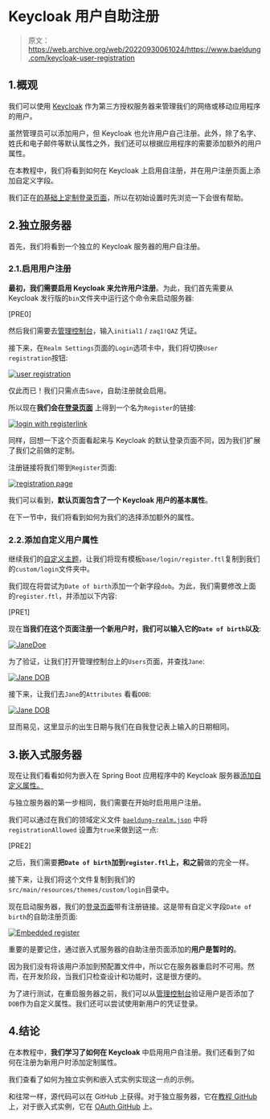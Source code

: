 # Keycloak 用户自助注册

> 原文：<https://web.archive.org/web/20220930061024/https://www.baeldung.com/keycloak-user-registration>

## 1.概观

我们可以使用 [Keycloak](https://web.archive.org/web/20221208143856/https://www.keycloak.org/) 作为第三方授权服务器来管理我们的网络或移动应用程序的用户。

虽然管理员可以添加用户，但 Keycloak 也允许用户自己注册。此外，除了名字、姓氏和电子邮件等默认属性之外，我们还可以根据应用程序的需要添加额外的用户属性。

在本教程中，我们将看到如何在 Keycloak 上启用自注册，并在用户注册页面上添加自定义字段。

我们正在[的基础上定制登录页面](/web/20221208143856/https://www.baeldung.com/keycloak-custom-login-page)，所以在初始设置时先浏览一下会很有帮助。

## 2.独立服务器

首先，我们将看到一个独立的 Keycloak 服务器的用户自注册。

### 2.1.启用用户注册

**最初，我们需要启用 Keycloak 来允许用户注册**。为此，我们首先需要从 Keycloak 发行版的`bin`文件夹中运行这个命令来启动服务器:

[PRE0]

然后我们需要去[管理控制台](https://web.archive.org/web/20221208143856/http://localhost:8180/auth/admin)，输入`initial1` / `zaq1!QAZ` 凭证。

接下来，在`Realm Settings`页面的`Login`选项卡中，我们将切换`User registration`按钮:

[![user registration](img/4c1a00e40e2cbb8b40124b6196e5beb1.png)](/web/20221208143856/https://www.baeldung.com/wp-content/uploads/2020/09/user_registration-1536x909-1.png)

仅此而已！我们只需点击`Save`，自助注册就会启用。

所以现在**我们会在[登录页面](https://web.archive.org/web/20221208143856/http://localhost:8180/auth/realms/SpringBootKeycloak/protocol/openid-connect/auth?response_type=code&client_id=login-app&scope=openid&redirect_uri=http://localhost:8081/)** 上得到一个名为`Register`的链接:

[![login with registerlink](img/118984665c878b86bfb1034cb428c3f2.png)](/web/20221208143856/https://www.baeldung.com/wp-content/uploads/2020/09/login_with_registerlink.png)

同样，回想一下这个页面看起来与 Keycloak 的默认登录页面不同，因为我们扩展了我们之前做的定制。

注册链接将我们带到`Register`页面:

[![registration page](img/134c2853eb1bd1591ce1fa20af7516f7.png)](/web/20221208143856/https://www.baeldung.com/wp-content/uploads/2020/09/registration_page.png)

我们可以看到，**默认页面包含了一个 Keycloak 用户的基本属性**。

在下一节中，我们将看到如何为我们的选择添加额外的属性。

### 2.2.添加自定义用户属性

继续我们的[自定义主题](/web/20221208143856/https://www.baeldung.com/spring-keycloak-custom-themes)，让我们将现有模板`base/login/register.ftl`复制到我们的`custom/login`文件夹中。

我们现在将尝试为`Date of birth`添加一个新字段`dob`。为此，我们需要修改上面的`register.ftl`，并添加以下内容:

[PRE1]

现在**当我们在这个页面注册一个新用户时，我们可以输入它的`Date of birth`以及**:

[![JaneDoe](img/ad30fd77cc6662173987bc15790688a2.png)](/web/20221208143856/https://www.baeldung.com/wp-content/uploads/2020/09/JaneDoe.png)

为了验证，让我们打开管理控制台上的`Users`页面，并查找`Jane`:

[![Jane DOB](img/262c5af72152d7714e55078768886b56.png)](/web/20221208143856/https://www.baeldung.com/wp-content/uploads/2020/09/Jane_DOB-1536x310-1.png)

接下来，让我们去`Jane`的`Attributes` 看看`DOB`:

[![Jane DOB](img/f2d495b6ea98d0f641760a5d12ca7a3e.png)](/web/20221208143856/https://www.baeldung.com/wp-content/uploads/2020/09/Jane_DOB-1-1536x310-1.png)

显而易见，这里显示的出生日期与我们在自我登记表上输入的日期相同。

## 3.嵌入式服务器

现在让我们看看如何为嵌入在 Spring Boot 应用程序中的 Keycloak 服务器[添加自定义属性。](/web/20221208143856/https://www.baeldung.com/keycloak-embedded-in-spring-boot-app)

与独立服务器的第一步相同，我们需要在开始时启用用户注册。

我们可以通过在我们的领域定义文件 [`baeldung-realm.json`](/web/20221208143856/https://www.baeldung.com/keycloak-embedded-in-spring-boot-app#keycloak-config) 中将`registrationAllowed` 设置为`true`来做到这一点:

[PRE2]

之后，我们需要**把`Date of birth`加到`register.ftl`上，和之前**做的完全一样。

接下来，让我们将这个文件复制到我们的`src/main/resources/themes/custom/login`目录中。

现在启动服务器，我们的[登录页面](https://web.archive.org/web/20221208143856/http://localhost:8083/auth/realms/baeldung/protocol/openid-connect/auth?response_type=code&client_id=jwtClient&scope=openid&redirect_uri=http://localhost:8084/)带有注册链接。这是带有自定义字段`Date of birth`的自助注册页面:

[![Embedded register](img/cfd96292aca08391f49913cae338be84.png)](/web/20221208143856/https://www.baeldung.com/wp-content/uploads/2020/09/Embedded_register.png)

重要的是要记住，通过嵌入式服务器的自助注册页面添加的**用户是暂时的**。

因为我们没有将该用户添加到预配置文件中，所以它在服务器重启时不可用。然而，在开发阶段，当我们只检查设计和功能时，这是很方便的。

为了进行测试，在重启服务器之前，我们可以从[管理控制台](https://web.archive.org/web/20221208143856/http://localhost:8083/auth/admin/master/console/)验证用户是否添加了`DOB`作为自定义属性。我们还可以尝试使用新用户的凭证登录。

## 4.结论

在本教程中，**我们学习了如何在 Keycloak** 中启用用户自注册。我们还看到了如何在注册为新用户时添加定制属性。

我们查看了如何为独立实例和嵌入式实例实现这一点的示例。

和往常一样，源代码可以在 GitHub 上获得。对于独立服务器，它在[教程 GitHub](https://web.archive.org/web/20221208143856/https://github.com/eugenp/tutorials/tree/master/spring-boot-modules/spring-boot-keycloak) 上，对于嵌入式实例，它在 [OAuth GitHub](https://web.archive.org/web/20221208143856/https://github.com/Baeldung/spring-security-oauth/tree/master/oauth-jwt) 上。